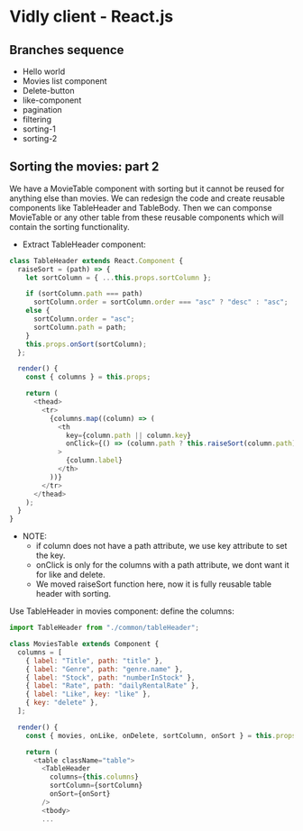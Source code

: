 # Vidly client - React.js

## Branches sequence
- Hello world
- Movies list component
- Delete-button
- like-component
- pagination
- filtering
- sorting-1
- sorting-2

## Sorting the movies: part 2

We have a MovieTable component with sorting but it cannot be reused for anything else than movies. We can redesign the code and create reusable components like TableHeader and TableBody. Then we can componse MovieTable or any other table from these reusable components which will contain the sorting functionality.

- Extract TableHeader component:
```javascript
class TableHeader extends React.Component {
  raiseSort = (path) => {
    let sortColumn = { ...this.props.sortColumn };

    if (sortColumn.path === path)
      sortColumn.order = sortColumn.order === "asc" ? "desc" : "asc";
    else {
      sortColumn.order = "asc";
      sortColumn.path = path;
    }
    this.props.onSort(sortColumn);
  };

  render() {
    const { columns } = this.props;

    return (
      <thead>
        <tr>
          {columns.map((column) => (
            <th
              key={column.path || column.key}
              onClick={() => (column.path ? this.raiseSort(column.path) : null)}
            >
              {column.label}
            </th>
          ))}
        </tr>
      </thead>
    );
  }
}
```

- NOTE: 
  - if column does not have a path attribute, we use key attribute to set the key.
  - onClick is only for the columns with a path attribute, we dont want it for like and delete.
  - We moved raiseSort function here, now it is fully reusable table header with sorting.


Use TableHeader in movies component: define the columns:
```javascript
import TableHeader from "./common/tableHeader";

class MoviesTable extends Component {
  columns = [
    { label: "Title", path: "title" },
    { label: "Genre", path: "genre.name" },
    { label: "Stock", path: "numberInStock" },
    { label: "Rate", path: "dailyRentalRate" },
    { label: "Like", key: "like" },
    { key: "delete" },
  ];

  render() {
    const { movies, onLike, onDelete, sortColumn, onSort } = this.props;

    return (
      <table className="table">
        <TableHeader
          columns={this.columns}
          sortColumn={sortColumn}
          onSort={onSort}
        />
        <tbody>
        ...
```

```javascript

```

```javascript

```

```javascript

```

```javascript

```

```javascript

```

```javascript

```

```javascript

```